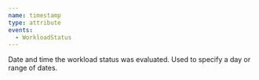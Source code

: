```yaml
---
name: timestamp
type: attribute
events:
  - WorkloadStatus
---
```


Date and time the workload status was evaluated. Used to specify a day or range of dates.